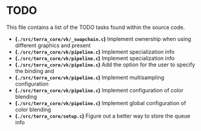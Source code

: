 # TODO
This file contains a list of the TODO tasks found within the source code.
- **(`./src/terra_core/vk/_swapchain.c`)** Implement ownership when using different graphics and present
- **(`./src/terra_core/vk/pipeline.c`)** Implement specialization info
- **(`./src/terra_core/vk/pipeline.c`)** Implement specialization info
- **(`./src/terra_core/vk/pipeline.c`)** Add the option for the user to specify the binding and
- **(`./src/terra_core/vk/pipeline.c`)** Implement multisampling configuration
- **(`./src/terra_core/vk/pipeline.c`)** Implement configuration of color blending
- **(`./src/terra_core/vk/pipeline.c`)** Implement global configuration of color blending
- **(`./src/terra_core/setup.c`)** Figure out a better way to store the queue info
